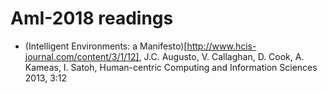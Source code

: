 # AmI-2018 readings

* (Intelligent Environments: a Manifesto)[http://www.hcis-journal.com/content/3/1/12], J.C. Augusto, V. Callaghan, D. Cook, A. Kameas, I. Satoh, Human-centric Computing and Information Sciences
2013, 3:12 